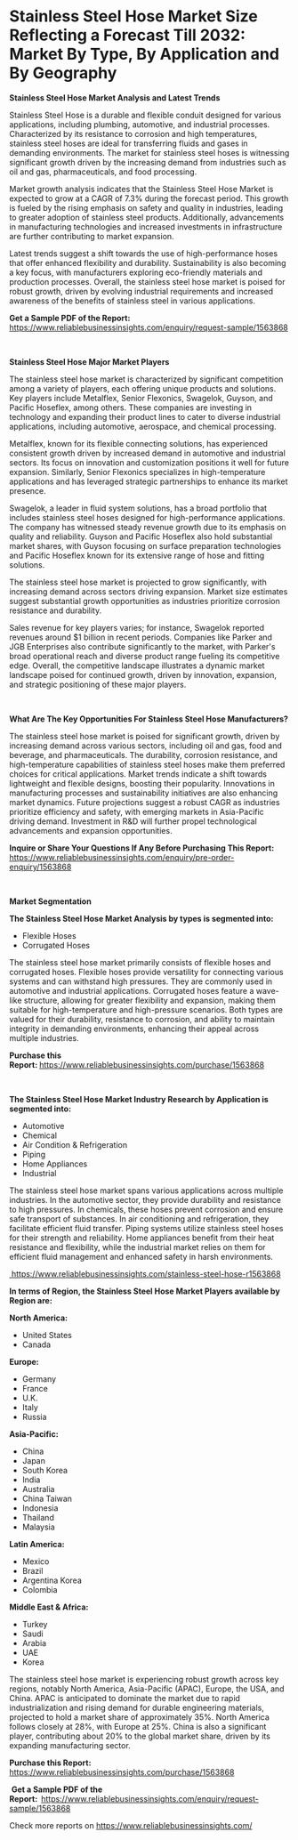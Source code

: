 <p><h1>Stainless Steel Hose Market Size Reflecting a Forecast Till 2032: Market By Type, By Application and By Geography</h1></p><p><strong>Stainless Steel Hose Market Analysis and Latest Trends</strong></p>
<p><p>Stainless Steel Hose is a durable and flexible conduit designed for various applications, including plumbing, automotive, and industrial processes. Characterized by its resistance to corrosion and high temperatures, stainless steel hoses are ideal for transferring fluids and gases in demanding environments. The market for stainless steel hoses is witnessing significant growth driven by the increasing demand from industries such as oil and gas, pharmaceuticals, and food processing.</p><p>Market growth analysis indicates that the Stainless Steel Hose Market is expected to grow at a CAGR of 7.3% during the forecast period. This growth is fueled by the rising emphasis on safety and quality in industries, leading to greater adoption of stainless steel products. Additionally, advancements in manufacturing technologies and increased investments in infrastructure are further contributing to market expansion. </p><p>Latest trends suggest a shift towards the use of high-performance hoses that offer enhanced flexibility and durability. Sustainability is also becoming a key focus, with manufacturers exploring eco-friendly materials and production processes. Overall, the stainless steel hose market is poised for robust growth, driven by evolving industrial requirements and increased awareness of the benefits of stainless steel in various applications.</p></p>
<p><strong>Get a Sample PDF of the Report:&nbsp;</strong> <a href="https://www.reliablebusinessinsights.com/enquiry/request-sample/1563868?utm_campaign=3568&utm_medium=2&utm_source=Github&utm_content=ia&utm_term=05042025&utm_id=stainless-steel-hose">https://www.reliablebusinessinsights.com/enquiry/request-sample/1563868</a></p>
<p>&nbsp;</p>
<p><strong>Stainless Steel Hose Major Market Players</strong></p>
<p><p>The stainless steel hose market is characterized by significant competition among a variety of players, each offering unique products and solutions. Key players include Metalflex, Senior Flexonics, Swagelok, Guyson, and Pacific Hoseflex, among others. These companies are investing in technology and expanding their product lines to cater to diverse industrial applications, including automotive, aerospace, and chemical processing.</p><p>Metalflex, known for its flexible connecting solutions, has experienced consistent growth driven by increased demand in automotive and industrial sectors. Its focus on innovation and customization positions it well for future expansion. Similarly, Senior Flexonics specializes in high-temperature applications and has leveraged strategic partnerships to enhance its market presence.</p><p>Swagelok, a leader in fluid system solutions, has a broad portfolio that includes stainless steel hoses designed for high-performance applications. The company has witnessed steady revenue growth due to its emphasis on quality and reliability. Guyson and Pacific Hoseflex also hold substantial market shares, with Guyson focusing on surface preparation technologies and Pacific Hoseflex known for its extensive range of hose and fitting solutions.</p><p>The stainless steel hose market is projected to grow significantly, with increasing demand across sectors driving expansion. Market size estimates suggest substantial growth opportunities as industries prioritize corrosion resistance and durability.</p><p>Sales revenue for key players varies; for instance, Swagelok reported revenues around $1 billion in recent periods. Companies like Parker and JGB Enterprises also contribute significantly to the market, with Parker's broad operational reach and diverse product range fueling its competitive edge. Overall, the competitive landscape illustrates a dynamic market landscape poised for continued growth, driven by innovation, expansion, and strategic positioning of these major players.</p></p>
<p>&nbsp;</p>
<p><strong>What Are The Key Opportunities For Stainless Steel Hose Manufacturers?</strong></p>
<p><p>The stainless steel hose market is poised for significant growth, driven by increasing demand across various sectors, including oil and gas, food and beverage, and pharmaceuticals. The durability, corrosion resistance, and high-temperature capabilities of stainless steel hoses make them preferred choices for critical applications. Market trends indicate a shift towards lightweight and flexible designs, boosting their popularity. Innovations in manufacturing processes and sustainability initiatives are also enhancing market dynamics. Future projections suggest a robust CAGR as industries prioritize efficiency and safety, with emerging markets in Asia-Pacific driving demand. Investment in R&D will further propel technological advancements and expansion opportunities.</p></p>
<p><strong>Inquire or Share Your Questions If Any Before Purchasing This Report:</strong> <a href="https://www.reliablebusinessinsights.com/enquiry/pre-order-enquiry/1563868?utm_campaign=3568&utm_medium=2&utm_source=Github&utm_content=ia&utm_term=05042025&utm_id=stainless-steel-hose">https://www.reliablebusinessinsights.com/enquiry/pre-order-enquiry/1563868</a></p>
<p>&nbsp;</p>
<p><strong>Market Segmentation</strong></p>
<p><strong>The Stainless Steel Hose Market Analysis by types is segmented into:</strong></p>
<p><ul><li>Flexible Hoses</li><li>Corrugated Hoses</li></ul></p>
<p><p>The stainless steel hose market primarily consists of flexible hoses and corrugated hoses. Flexible hoses provide versatility for connecting various systems and can withstand high pressures. They are commonly used in automotive and industrial applications. Corrugated hoses feature a wave-like structure, allowing for greater flexibility and expansion, making them suitable for high-temperature and high-pressure scenarios. Both types are valued for their durability, resistance to corrosion, and ability to maintain integrity in demanding environments, enhancing their appeal across multiple industries.</p></p>
<p><strong>Purchase this Report:&nbsp;</strong><a href="https://www.reliablebusinessinsights.com/purchase/1563868?utm_campaign=3568&utm_medium=2&utm_source=Github&utm_content=ia&utm_term=05042025&utm_id=stainless-steel-hose">https://www.reliablebusinessinsights.com/purchase/1563868</a></p>
<p>&nbsp;</p>
<p><strong>The Stainless Steel Hose Market Industry Research by Application is segmented into:</strong></p>
<p><ul><li>Automotive</li><li>Chemical</li><li>Air Condition & Refrigeration</li><li>Piping</li><li>Home Appliances</li><li>Industrial</li></ul></p>
<p><p>The stainless steel hose market spans various applications across multiple industries. In the automotive sector, they provide durability and resistance to high pressures. In chemicals, these hoses prevent corrosion and ensure safe transport of substances. In air conditioning and refrigeration, they facilitate efficient fluid transfer. Piping systems utilize stainless steel hoses for their strength and reliability. Home appliances benefit from their heat resistance and flexibility, while the industrial market relies on them for efficient fluid management and enhanced safety in harsh environments.</p></p>
<p><a href="https://www.reliablebusinessinsights.com/stainless-steel-hose-r1563868?utm_campaign=3568&utm_medium=2&utm_source=Github&utm_content=ia&utm_term=05042025&utm_id=stainless-steel-hose">&nbsp;https://www.reliablebusinessinsights.com/stainless-steel-hose-r1563868</a></p>
<p><strong>In terms of Region, the Stainless Steel Hose Market Players available by Region are:</strong></p>
<p>
    <p> <strong> North America: </strong>
        <ul>
            <li>United States</li>
            <li>Canada</li>
        </ul>
        </p> 
    <p> <strong> Europe: </strong>
        <ul>
            <li>Germany</li>
            <li>France</li>
            <li>U.K.</li>
            <li>Italy</li>
            <li>Russia</li>
        </ul>
        </p> 
    <p> <strong> Asia-Pacific: </strong>
        <ul>
            <li>China</li>
            <li>Japan</li>
            <li>South Korea</li>
            <li>India</li>
            <li>Australia</li>
            <li>China Taiwan</li>
            <li>Indonesia</li>
            <li>Thailand</li>
            <li>Malaysia</li>
        </ul>
        </p> 
    <p> <strong> Latin America: </strong>
        <ul>
            <li>Mexico</li>
            <li>Brazil</li>
            <li>Argentina Korea</li>
            <li>Colombia</li>
        </ul>
        </p> 
    <p> <strong> Middle East & Africa: </strong>
        <ul>
            <li>Turkey</li>
            <li>Saudi</li>
            <li>Arabia</li>
            <li>UAE</li>
            <li>Korea</li>
        </ul>
    </p>
    </p>
<p><p>The stainless steel hose market is experiencing robust growth across key regions, notably North America, Asia-Pacific (APAC), Europe, the USA, and China. APAC is anticipated to dominate the market due to rapid industrialization and rising demand for durable engineering materials, projected to hold a market share of approximately 35%. North America follows closely at 28%, with Europe at 25%. China is also a significant player, contributing about 20% to the global market share, driven by its expanding manufacturing sector.</p></p>
<p><strong>Purchase this Report: </strong><a href="https://www.reliablebusinessinsights.com/purchase/1563868?utm_campaign=3568&utm_medium=2&utm_source=Github&utm_content=ia&utm_term=05042025&utm_id=stainless-steel-hose">https://www.reliablebusinessinsights.com/purchase/1563868</a></p>
<p>&nbsp;<strong>Get a Sample PDF of the Report:&nbsp;&nbsp;</strong><a href="https://www.reliablebusinessinsights.com/enquiry/request-sample/1563868?utm_campaign=3568&utm_medium=2&utm_source=Github&utm_content=ia&utm_term=05042025&utm_id=stainless-steel-hose">https://www.reliablebusinessinsights.com/enquiry/request-sample/1563868</a></p>
<p><strong></strong></p>
<p>Check more reports on <a href="https://www.reliablebusinessinsights.com/?utm_campaign=3568&utm_medium=2&utm_source=Github&utm_content=ia&utm_term=05042025&utm_id=stainless-steel-hose">https://www.reliablebusinessinsights.com/</a></p>